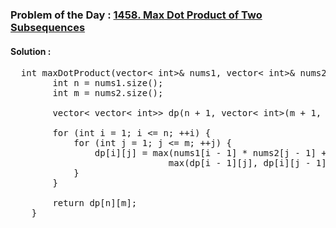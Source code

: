 ### Problem of the Day : [1458. Max Dot Product of Two Subsequences](https://leetcode.com/problems/max-dot-product-of-two-subsequences/)

#### Solution :
<pre>
  int maxDotProduct(vector< int>& nums1, vector< int>& nums2) {
        int n = nums1.size();
        int m = nums2.size();
        
        vector< vector< int>> dp(n + 1, vector< int>(m + 1, INT_MIN));
        
        for (int i = 1; i <= n; ++i) {
            for (int j = 1; j <= m; ++j) {
                dp[i][j] = max(nums1[i - 1] * nums2[j - 1] + max(dp[i - 1][j - 1], 0),
                              max(dp[i - 1][j], dp[i][j - 1]));
            }
        }
        
        return dp[n][m];
    }
</pre>
